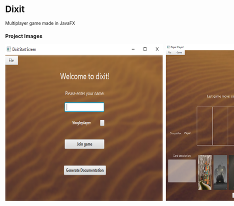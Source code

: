 # Dixit
Multiplayer game made in JavaFX

### Project Images

<div style="display: flex; gap: 10px;">
    <img src="Images_github/1.png" alt="Image 1" height="500" />
    <img src="Images_github/2.png" alt="Image 2" height="500" />
</div>
